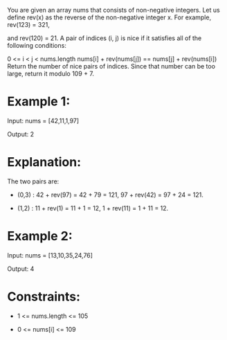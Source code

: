You are given an array nums that consists of non-negative integers. Let us define 
rev(x) as the reverse of the non-negative integer x. For example, rev(123) = 321, 

and rev(120) = 21. A pair of indices (i, j) is nice if it satisfies all of the 
following conditions:

0 <= i < j < nums.length
nums[i] + rev(nums[j]) == nums[j] + rev(nums[i])
Return the number of nice pairs of indices. Since that number can be too large, 
return it modulo 109 + 7.

# Example 1:

Input: nums = [42,11,1,97]

Output: 2

# Explanation: 

The two pairs are:

 - (0,3) : 42 + rev(97) = 42 + 79 = 121, 97 + rev(42) = 97 + 24 = 121.
 
 - (1,2) : 11 + rev(1) = 11 + 1 = 12, 1 + rev(11) = 1 + 11 = 12.

# Example 2:

Input: nums = [13,10,35,24,76]

Output: 4
 
# Constraints:

- 1 <= nums.length <= 105

- 0 <= nums[i] <= 109
